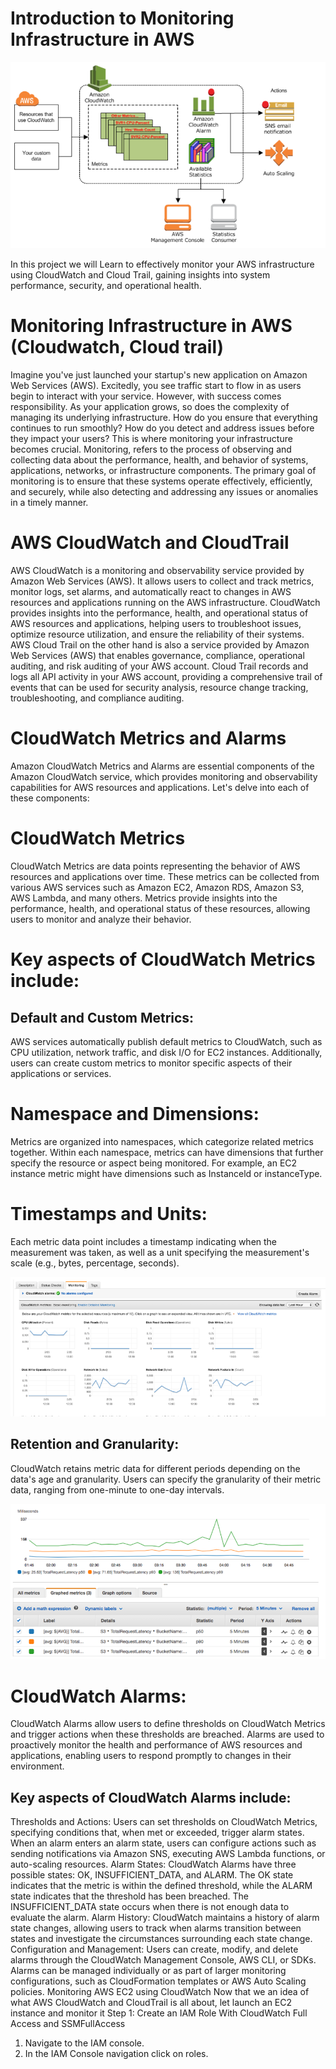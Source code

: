 # Introduction to Monitoring Infrastructure in AWS

![AWS metrics](<images/aws metrics.png>)

In this project we will Learn to effectively monitor your AWS infrastructure using CloudWatch and Cloud Trail, gaining insights into system performance, security, and operational health.


# Monitoring Infrastructure in AWS (Cloudwatch, Cloud trail)

Imagine you've just launched your startup's new application on Amazon Web Services (AWS). Excitedly, you see traffic start to flow in as users begin to interact with your service. However, with success comes responsibility. As your application grows, so does the complexity of managing its underlying infrastructure. How do you ensure that everything continues to run smoothly? How do you detect and address issues before they impact your users? This is where monitoring your infrastructure becomes crucial. Monitoring, refers to the process of observing and collecting data about the performance, health, and behavior of systems, applications, networks, or infrastructure components. The primary goal of monitoring is to ensure that these systems operate effectively, efficiently, and securely, while also detecting and addressing any issues or anomalies in a timely manner.


# AWS CloudWatch and CloudTrail

AWS CloudWatch is a monitoring and observability service provided by Amazon Web Services (AWS). It allows users to collect and track metrics, monitor logs, set alarms, and automatically react to changes in AWS resources and applications running on the AWS infrastructure. CloudWatch provides insights into the performance, health, and operational status of AWS resources and applications, helping users to troubleshoot issues, optimize resource utilization, and ensure the reliability of their systems. AWS Cloud Trail on the other hand is also a service provided by Amazon Web Services (AWS) that enables governance, compliance, operational auditing, and risk auditing of your AWS account. Cloud Trail records and logs all API activity in your AWS account, providing a comprehensive trail of events that can be used for security analysis, resource change tracking, troubleshooting, and compliance auditing.

# CloudWatch Metrics and Alarms

Amazon CloudWatch Metrics and Alarms are essential components of the Amazon CloudWatch service, which provides monitoring and observability capabilities for AWS resources and applications. Let's delve into each of these components:

# CloudWatch Metrics

CloudWatch Metrics are data points representing the behavior of AWS resources and applications over time. These metrics can be collected from various AWS services such
as Amazon EC2, Amazon RDS, Amazon S3, AWS Lambda, and many others. Metrics provide insights into the performance, health, and operational status of these resources, allowing users to monitor and analyze their behavior.


# Key aspects of CloudWatch Metrics include:

## Default and Custom Metrics: 

AWS services automatically publish default metrics to CloudWatch, such as CPU utilization, network traffic, and disk I/O for EC2 instances. Additionally, users can create custom metrics to monitor specific aspects of their applications or services.

# Namespace and Dimensions: 

Metrics are organized into namespaces, which categorize related metrics together. Within each namespace, metrics can have dimensions that further specify the resource or aspect being monitored. For example, an EC2 instance metric might have dimensions such as Instanceld or instanceType.

# Timestamps and Units: 

Each metric data point includes a timestamp indicating when the measurement was taken, as well as a unit specifying the measurement's scale (e.g., bytes, percentage, seconds).

![alarms](images/alarm.png)


## Retention and Granularity: 

CloudWatch retains metric data for different periods depending on the data's age and granularity. Users can specify the granularity of their metric data, ranging from one-minute to one-day intervals.

![granularity](images/granularity.png)


# CloudWatch Alarms:

CloudWatch Alarms allow users to define thresholds on CloudWatch Metrics and trigger actions when these thresholds are breached. Alarms are used to proactively monitor the health and performance of AWS resources and applications, enabling users to respond promptly to changes in their environment.

## Key aspects of CloudWatch Alarms include:

Thresholds and Actions: Users can set thresholds on CloudWatch Metrics, specifying conditions that, when met or exceeded, trigger alarm states. When an alarm enters an alarm state, users can configure actions such as sending notifications via Amazon SNS, executing AWS Lambda functions, or auto-scaling resources.
Alarm States: CloudWatch Alarms have three possible states: OK, INSUFFICIENT_DATA, and ALARM. The OK state indicates that the metric is within the defined threshold, while the ALARM state indicates that the threshold has been breached. The INSUFFICIENT_DATA state occurs when there is not enough data to evaluate the alarm.
Alarm History: CloudWatch maintains a history of alarm state changes, allowing users to track when alarms transition between states and investigate the circumstances surrounding each state change.
Configuration and Management: Users can create, modify, and delete alarms through the CloudWatch Management Console, AWS CLI, or SDKs. Alarms can be managed individually or as part of larger monitoring configurations, such as CloudFormation templates or AWS Auto Scaling policies.
Monitoring AWS EC2 using CloudWatch
Now that we an idea of what AWS CloudWatch and CloudTrail is all about, let launch an EC2 instance and monitor it
Step 1: Create an IAM Role With CloudWatch Full Access and SSMFullAccess
1. Navigate to the IAM console.
2. In the IAM Console navigation click on roles.






